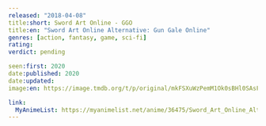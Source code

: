 ```yaml
---
released: "2018-04-08"
title:short: Sword Art Online - GGO
title:en: "Sword Art Online Alternative: Gun Gale Online"
genres: [action, fantasy, game, sci-fi]
rating:
verdict: pending

seen:first: 2020
date:published: 2020
date:updated:
image:en: https://image.tmdb.org/t/p/original/mkFSXuWzPemM1Ok0sBHl0SAsFbX.jpg

link:
  MyAnimeList: https://myanimelist.net/anime/36475/Sword_Art_Online_Alternative__Gun_Gale_Online
---
```

